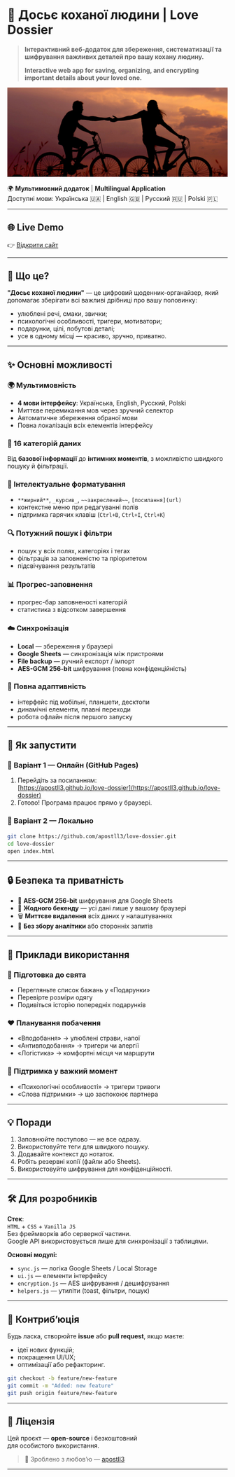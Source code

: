# 💝 Досьє коханої людини | Love Dossier

> **Інтерактивний веб-додаток для збереження, систематизації та шифрування важливих деталей про вашу кохану людину.**
> 
> **Interactive web app for saving, organizing, and encrypting important details about your loved one.**

![Preview](./preview.png)

🌍 **Мультимовний додаток** | **Multilingual Application**  
Доступні мови: Українська 🇺🇦 | English 🇬🇧 | Русский 🇷🇺 | Polski 🇵🇱

---

## 🌐 Live Demo

👉 [Відкрити сайт](https://apostll3.github.io/love-dossier)

---

## 🎯 Що це?

**"Досьє коханої людини"** — це цифровий щоденник-органайзер, який допомагає зберігати всі важливі дрібниці про вашу половинку:
- улюблені речі, смаки, звички;
- психологічні особливості, тригери, мотиватори;
- подарунки, цілі, побутові деталі;
- усе в одному місці — красиво, зручно, приватно.

---

## ✨ Основні можливості

### 🌍 Мультимовність
- **4 мови інтерфейсу**: Українська, English, Русский, Polski
- Миттєве перемикання мов через зручний селектор
- Автоматичне збереження обраної мови
- Повна локалізація всіх елементів інтерфейсу

### 🧭 16 категорій даних
Від **базової інформації** до **інтимних моментів**, з можливістю швидкого пошуку й фільтрації.

### 🧠 Інтелектуальне форматування
- `**жирний**`, `_курсив_`, `~~закреслений~~`, `[посилання](url)`
- контекстне меню при редагуванні полів
- підтримка гарячих клавіш (`Ctrl+B`, `Ctrl+I`, `Ctrl+K`)

### 🔍 Потужний пошук і фільтри
- пошук у всіх полях, категоріях і тегах
- фільтрація за заповненістю та пріоритетом
- підсвічування результатів

### 📊 Прогрес-заповнення
- прогрес-бар заповненості категорій
- статистика з відсотком завершення

### ☁️ Синхронізація
- **Local** — збереження у браузері  
- **Google Sheets** — синхронізація між пристроями  
- **File backup** — ручний експорт / імпорт  
- **AES-GCM 256-bit** шифрування (повна конфіденційність)

### 📱 Повна адаптивність
- інтерфейс під мобільні, планшети, десктопи  
- динамічні елементи, плавні переходи  
- робота офлайн після першого запуску  

---

## 🚀 Як запустити

### 🔹 Варіант 1 — Онлайн (GitHub Pages)
1. Перейдіть за посиланням:  
   [https://apostll3.github.io/love-dossier](https://apostll3.github.io/love-dossier)
2. Готово! Програма працює прямо у браузері.

### 🔹 Варіант 2 — Локально
```bash
git clone https://github.com/apostll3/love-dossier.git
cd love-dossier
open index.html
```

---

## 🔒 Безпека та приватність

- 🔐 **AES-GCM 256-bit** шифрування для Google Sheets  
- 🧩 **Жодного бекенду** — усі дані лише у вашому браузері  
- 🗑️ **Миттєве видалення** всіх даних у налаштуваннях  
- 🚫 **Без збору аналітики** або сторонніх запитів  

---

## 🧭 Приклади використання

### 🎁 Підготовка до свята
- Перегляньте список бажань у «Подарунки»
- Перевірте розміри одягу
- Подивіться історію попередніх подарунків

### ❤️ Планування побачення
- «Вподобання» → улюблені страви, напої
- «Антивподобання» → тригери чи алергії
- «Логістика» → комфортні місця чи маршрути

### 🧘 Підтримка у важкий момент
- «Психологічні особливості» → тригери тривоги  
- «Слова підтримки» → що заспокоює партнера  

---

## 💡 Поради

1. Заповнюйте поступово — не все одразу.  
2. Використовуйте теги для швидкого пошуку.  
3. Додавайте контекст до нотаток.  
4. Робіть резервні копії (файли або Sheets).  
5. Використовуйте шифрування для конфіденційності.  

---

## 🛠️ Для розробників

**Стек**:  
`HTML` + `CSS` + `Vanilla JS`  
Без фреймворків або серверної частини.  
Google API використовується лише для синхронізації з таблицями.

**Основні модулі:**
- `sync.js` — логіка Google Sheets / Local Storage
- `ui.js` — елементи інтерфейсу
- `encryption.js` — AES шифрування / дешифрування
- `helpers.js` — утиліти (toast, фільтри, пошук)

---

## 🤝 Контриб’юція

Будь ласка, створюйте **issue** або **pull request**, якщо маєте:
- ідеї нових функцій;
- покращення UI/UX;
- оптимізації або рефакторинг.

```bash
git checkout -b feature/new-feature
git commit -m "Added: new feature"
git push origin feature/new-feature
```

---

## 📄 Ліцензія

Цей проєкт — **open-source** і безкоштовний  
для особистого використання.

> 💌 Зроблено з любов’ю — [apostll3](https://github.com/apostll3)

---
